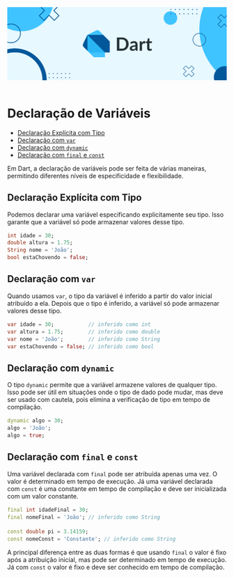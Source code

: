 <div align="center">
  <a href="https://github.com/joseferreira-dev/my-study-notes/tree/main/dart"><img src="../../banner-dart.png"></a>
</div>
<br>

# Declaração de Variáveis

- [Declaração Explícita com Tipo](#declaração-explícita-com-tipo)
- [Declaração com `var`](#declaração-com-var)
- [Declaração com `dynamic`](#declaração-com-dynamic)
- [Declaração com `final` e `const`](#declaração-com-final-e-const)

Em Dart, a declaração de variáveis pode ser feita de várias maneiras, permitindo diferentes níveis de especificidade e flexibilidade. 

## Declaração Explícita com Tipo

Podemos declarar uma variável especificando explicitamente seu tipo. Isso garante que a variável só pode armazenar valores desse tipo.

```dart
int idade = 30;
double altura = 1.75;
String nome = 'João';
bool estaChovendo = false;
```

## Declaração com `var`

Quando usamos `var`, o tipo da variável é inferido a partir do valor inicial atribuído a ela. Depois que o tipo é inferido, a variável só pode armazenar valores desse tipo.

```dart
var idade = 30;           // inferido como int
var altura = 1.75;        // inferido como double
var nome = 'João';        // inferido como String
var estaChovendo = false; // inferido como bool
```

## Declaração com `dynamic`

O tipo `dynamic` permite que a variável armazene valores de qualquer tipo. Isso pode ser útil em situações onde o tipo de dado pode mudar, mas deve ser usado com cautela, pois elimina a verificação de tipo em tempo de compilação.

```dart
dynamic algo = 30;
algo = 'João';
algo = true;
```

## Declaração com `final` e `const`

Uma variável declarada com `final` pode ser atribuída apenas uma vez. O valor é determinado em tempo de execução. Já uma variável declarada com `const` é uma constante em tempo de compilação e deve ser inicializada com um valor constante.

```dart
final int idadeFinal = 30;
final nomeFinal = 'João'; // inferido como String

const double pi = 3.14159;
const nomeConst = 'Constante'; // inferido como String
```

A principal diferença entre as duas formas é que usando `final` o valor é fixo após a atribuição inicial, mas pode ser determinado em tempo de execução. Já com `const` o valor é fixo e deve ser conhecido em tempo de compilação.
